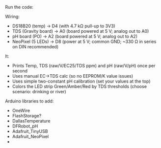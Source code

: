 Run the code:


Wiring:

- DS18B20 (temp) → D4 (with 4.7 kΩ pull-up to 3V3)
- TDS (Gravity board) → A0 (board powered at 5 V; analog out to A0)
- pH board (PO) → A2 (board powered at 5 V; analog out to A2)
- NeoPixel (5 LEDs) → D8 (power at 5 V; common GND; ~330 Ω in series on DIN recommended)

It:

- Prints Temp, TDS (raw/V/EC25/TDS ppm) and pH (raw/V/pH) once per second
- Uses manual EC→TDS calc (so no EEPROM/K value issues)
- Uses simple two-constant pH calibration (set your values at the top)
- Colors the LED strip Green/Amber/Red by TDS thresholds (choose scenario: drinking or river)

Arduino libraries to add:

- OneWire
- FlashStorage?
- DallasTemperature
- DFRobot_pH
- Adafruit_TinyUSB
- Adafruit_NeoPixel
- 